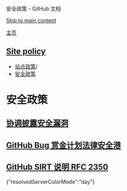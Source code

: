 安全政策 - GitHub 文档

[Skip to main content](#main-content)

[主页](/zh)

[Site policy](/zh/site-policy)
----------

* [站点政策](/zh/site-policy)/
* [安全政策](/zh/site-policy/security-policies)

安全政策
==========

[协调披露安全漏洞](/zh/site-policy/security-policies/coordinated-disclosure-of-security-vulnerabilities)
----------

[GitHub Bug 赏金计划法律安全港](/zh/site-policy/security-policies/github-bug-bounty-program-legal-safe-harbor)
----------

[GitHub SIRT 说明 RFC 2350](/zh/site-policy/security-policies/github-sirt-description-rfc-2350)
----------

{"resolvedServerColorMode":"day"}
